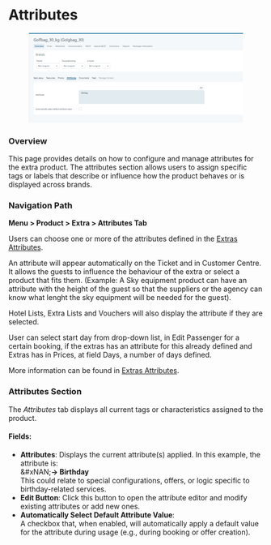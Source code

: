 # Attributes

<figure><img src="../../.gitbook/assets/image (2).png" alt=""><figcaption></figcaption></figure>

### **Overview**

This page provides details on how to configure and manage attributes for the extra product. The attributes section allows users to assign specific tags or labels that describe or influence how the product behaves or is displayed across brands.

### **Navigation Path**

**Menu > Product > Extra > Attributes Tab**

Users can choose one or more of the attributes defined in the [Extras Attributes](../../extras-attributes.md).

An attribute will appear automatically on the Ticket and in Customer Centre. It allows the guests to influence the behaviour of the extra or select a product that fits them. (Example: A Sky equipment product can have an attribute with the height of the guest so that the suppliers or the agency can know what lenght the sky equipment will be needed for the guest).

Hotel Lists, Extra Lists and Vouchers will also display the attribute if they are selected.

User can select start day from drop-down list, in Edit Passenger for a certain booking, if the extras has an attribute for this already defined and Extras has in Prices, at field Days, a number of days defined.

More information can be found in [Extras Attributes](../../extras-attributes.md).

### **Attributes Section**

The _Attributes_ tab displays all current tags or characteristics assigned to the product.

#### **Fields:**

* **Attributes**: Displays the current attribute(s) applied. In this example, the attribute is:\
  &#xNAN;**→ Birthday**\
  This could relate to special configurations, offers, or logic specific to birthday-related services.
* **Edit Button**: Click this button to open the attribute editor and modify existing attributes or add new ones.
* **Automatically Select Default Attribute Value**:\
  A checkbox that, when enabled, will automatically apply a default value for the attribute during usage (e.g., during booking or offer creation).
